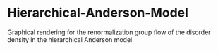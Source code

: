 # Hierarchical-Anderson-Model
Graphical rendering for the renormalization group flow of the disorder density in the hierarchical Anderson model
